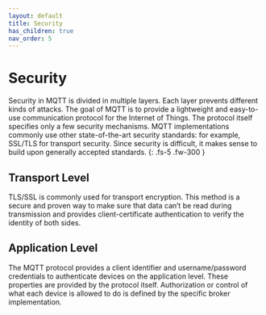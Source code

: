 ```yaml
---
layout: default
title: Security
has_children: true
nav_order: 5
---
```


# Security

Security in MQTT is divided in multiple layers. Each layer prevents different kinds of attacks. The goal of MQTT is to provide a lightweight and easy-to-use communication protocol for the Internet of Things. The protocol itself specifies only a few security mechanisms. MQTT implementations commonly use other state-of-the-art security standards: for example, SSL/TLS for transport security. Since security is difficult, it makes sense to build upon generally accepted standards.
{: .fs-5 .fw-300 }

## Transport Level 

TLS/SSL is commonly used for transport encryption. This method is a secure and proven way to make sure that data can’t be read during transmission and provides client-certificate authentication to verify the identity of both sides.

## Application Level

The MQTT protocol provides a client identifier and username/password credentials to authenticate devices on the application level. These properties are provided by the protocol itself. Authorization or control of what each device is allowed to do is defined by the specific broker implementation.